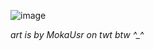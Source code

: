 ![image](https://github.com/chuufin/chuufin/assets/125097586/6901a74d-cb4c-4d52-8fcd-e94e5913736c)

*art is by MokaUsr on twt btw ^_^*
